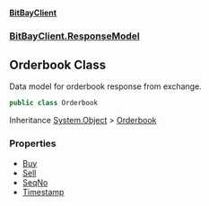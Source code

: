 #### [BitBayClient](./index.md 'index')
### [BitBayClient.ResponseModel](./BitBayClient-ResponseModel.md 'BitBayClient.ResponseModel')
## Orderbook Class
Data model for orderbook response from exchange.  
```csharp
public class Orderbook
```
Inheritance [System.Object](https://docs.microsoft.com/en-us/dotnet/api/System.Object 'System.Object') &gt; [Orderbook](./BitBayClient-ResponseModel-Orderbook.md 'BitBayClient.ResponseModel.Orderbook')  
### Properties
- [Buy](./BitBayClient-ResponseModel-Orderbook-Buy.md 'BitBayClient.ResponseModel.Orderbook.Buy')
- [Sell](./BitBayClient-ResponseModel-Orderbook-Sell.md 'BitBayClient.ResponseModel.Orderbook.Sell')
- [SeqNo](./BitBayClient-ResponseModel-Orderbook-SeqNo.md 'BitBayClient.ResponseModel.Orderbook.SeqNo')
- [Timestamp](./BitBayClient-ResponseModel-Orderbook-Timestamp.md 'BitBayClient.ResponseModel.Orderbook.Timestamp')
